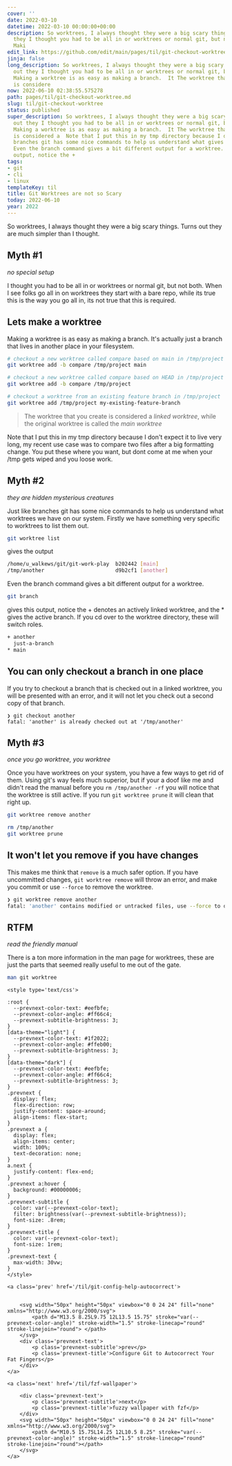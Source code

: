 ```yaml
---
cover: ''
date: 2022-03-10
datetime: 2022-03-10 00:00:00+00:00
description: So worktrees, I always thought they were a big scary things.  Turns out
  they I thought you had to be all in or worktrees or normal git, but not both.  When
  Maki
edit_link: https://github.com/edit/main/pages/til/git-checkout-worktree.md
jinja: false
long_description: So worktrees, I always thought they were a big scary things.  Turns
  out they I thought you had to be all in or worktrees or normal git, but not both.  When
  Making a worktree is as easy as making a branch.  It The worktree that you create
  is considere
now: 2022-06-10 02:38:55.575278
path: pages/til/git-checkout-worktree.md
slug: til/git-checkout-worktree
status: published
super_description: So worktrees, I always thought they were a big scary things.  Turns
  out they I thought you had to be all in or worktrees or normal git, but not both.  When
  Making a worktree is as easy as making a branch.  It The worktree that you create
  is considered a  Note that I put this in my tmp directory because I don Just like
  branches git has some nice commands to help us understand what gives the output
  Even the branch command gives a bit different output for a worktree. gives this
  output, notice the +
tags:
- git
- cli
- linux
templateKey: til
title: Git Worktrees are not so Scary
today: 2022-06-10
year: 2022
---
```


So worktrees, I always thought they were a big scary things.  Turns out they
are much simpler than I thought.

## Myth #1
_no special setup_

I thought you had to be all in or worktrees or normal git, but not both.  When
I see folks go all in on worktrees they start with a bare repo, while its true
this is the way you go all in, its not true that this is required.

## Lets make a worktree

Making a worktree is as easy as making a branch.  It's actually just a branch
that lives in another place in your filesystem.

``` bash
# checkout a new worktree called compare based on main in /tmp/project
git worktree add -b compare /tmp/project main

# checkout a new worktree called compare based on HEAD in /tmp/project
git worktree add -b compare /tmp/project

# checkout a worktree from an existing feature branch in /tmp/project
git worktree add /tmp/project my-existing-feature-branch
```

> The worktree that you create is considered a _linked worktree_, while the
> original worktree is called the _main worktree_

Note that I put this in my tmp directory because I don't expect it to live very
long, my recent use case was to compare two files after a big formatting
change.  You put these where you want, but dont come at me when your /tmp gets
wiped and you loose work.

 ## Myth #2
 _they are hidden mysterious creatures_

Just like branches git has some nice commands to help us understand what
worktrees we have on our system.  Firstly we have something very specific to
worktrees to list them out.

``` bash
git worktree list
```

gives the output

``` bash
/home/u_walkews/git/git-work-play  b202442 [main]
/tmp/another                       d9b2cf1 [another]
```

Even the branch command gives a bit different output for a worktree.

``` bash
git branch
```

gives this output, notice the + denotes an actively linked worktree, and the *
gives the active branch.  If you cd over to the worktree directory, these will
switch roles.

``` bash
+ another
  just-a-branch
* main
```

## You can only checkout a branch in one place

If you try to checkout a branch that is checked out in a linked worktree, you
will be presented with an error, and it will not let you check out a second
copy of that branch.

```
❯ git checkout another
fatal: 'another' is already checked out at '/tmp/another'
```

## Myth #3
_once you go worktree, you worktree_

Once you have worktrees on your system, you have a few ways to get rid of them.
Using git's way feels much superior, but if your a doof like me and didn't read
the manual before you `rm /tmp/another -rf` you will notice that the worktree
is still active.  If you run `git worktree prune` it will clean that right up.

``` bash
git worktree remove another

rm /tmp/another
git worktree prune
```

## It won't let you remove if you have changes

This makes me think that `remove` is a much safer option.  If you have
uncommitted changes, `git worktree remove` will throw an error, and make you
commit or use `--force` to remove the worktree.

``` bash
❯ git worktree remove another
fatal: 'another' contains modified or untracked files, use --force to delete it
```

## RTFM
_read the friendly manual_

There is a ton more information in the man page for worktrees, these are just
the parts that seemed really useful to me out of the gate.

``` bash
man git worktree
```
<div class='prevnext'>

    <style type='text/css'>

    :root {
      --prevnext-color-text: #eefbfe;
      --prevnext-color-angle: #ff66c4;
      --prevnext-subtitle-brightness: 3;
    }
    [data-theme="light"] {
      --prevnext-color-text: #1f2022;
      --prevnext-color-angle: #ffeb00;
      --prevnext-subtitle-brightness: 3;
    }
    [data-theme="dark"] {
      --prevnext-color-text: #eefbfe;
      --prevnext-color-angle: #ff66c4;
      --prevnext-subtitle-brightness: 3;
    }
    .prevnext {
      display: flex;
      flex-direction: row;
      justify-content: space-around;
      align-items: flex-start;
    }
    .prevnext a {
      display: flex;
      align-items: center;
      width: 100%;
      text-decoration: none;
    }
    a.next {
      justify-content: flex-end;
    }
    .prevnext a:hover {
      background: #00000006;
    }
    .prevnext-subtitle {
      color: var(--prevnext-color-text);
      filter: brightness(var(--prevnext-subtitle-brightness));
      font-size: .8rem;
    }
    .prevnext-title {
      color: var(--prevnext-color-text);
      font-size: 1rem;
    }
    .prevnext-text {
      max-width: 30vw;
    }
    </style>
    
    <a class='prev' href='/til/git-config-help-autocorrect'>
    

        <svg width="50px" height="50px" viewbox="0 0 24 24" fill="none" xmlns="http://www.w3.org/2000/svg">
            <path d="M13.5 8.25L9.75 12L13.5 15.75" stroke="var(--prevnext-color-angle)" stroke-width="1.5" stroke-linecap="round" stroke-linejoin="round"> </path>
        </svg>
        <div class='prevnext-text'>
            <p class='prevnext-subtitle'>prev</p>
            <p class='prevnext-title'>Configure Git to Autocorrect Your Fat Fingers</p>
        </div>
    </a>
    
    <a class='next' href='/til/fzf-wallpaper'>
    
        <div class='prevnext-text'>
            <p class='prevnext-subtitle'>next</p>
            <p class='prevnext-title'>fuzzy wallpaper with fzf</p>
        </div>
        <svg width="50px" height="50px" viewbox="0 0 24 24" fill="none" xmlns="http://www.w3.org/2000/svg">
            <path d="M10.5 15.75L14.25 12L10.5 8.25" stroke="var(--prevnext-color-angle)" stroke-width="1.5" stroke-linecap="round" stroke-linejoin="round"></path>
        </svg>
    </a>
  </div>